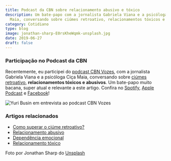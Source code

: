```yaml
---
title: Podcast da CBN sobre relacionamento abusivo e tóxico
description: Um bate-papo com a jornalista Gabriela Viana e a psicóloga Ciça
  Maia, conversando sobre ciúmes retroativo, relacionamentos tóxicos e abusivos.
category: Cotidiano
type: blog
image: jonathan-sharp-E0rsKheWqmk-unsplash.jpg
date: 2019-06-27
draft: false
---
```


### Participação no Podcast da CBN

Recentemente, eu participei do [podcast CBN Vozes](https://audioglobo.globo.com/cbn/podcast/feed/580/vozes-historias-e-reflexoes), com a jornalista Gabriela Viana e a psicóloga Ciça Maia, conversando sobre [ciúmes retroativo](https://yuribusin.com.br/como-superar-o-ciume-retroativo/), **relacionamentos tóxicos e abusivos**. Um bate-papo muito bacana, super atual e relevante a este artigo. Confira no [Spotify](https://open.spotify.com/episode/1CqOcXGA5fwU2Lt9Kmtxbe), [Apple Podcast](https://podcasts.apple.com/br/podcast/vozes-em-debate-relacionamentos-tóxicos/id1440768623?i=1000442805641) e [Facebook](https://www.facebook.com/watch/live/?v=325752734982330&ref=watch_permalink!)!

![Yuri Busin em entrevista ao podcast CBN Vozes](/blog/screen_shot_2021-01-19_at_14.58.18.jpg)

### Artigos relacionados

- [Como superar o ciúme retroativo?](/como-superar-o-ciume-retroativo/)
- [Relacionamento abusivo](/relacionamento-abusivo/)
- [Dependência emocional](/dependencia-emocional/)
- [Relacionamento tóxico](/relacionamento-toxico-entenda-se-voce-esta-em-um/)

Foto por Jonathan Sharp do [Unsplash](https://unsplash.com/search/photos/fight?utm_source=unsplash&utm_medium=referral&utm_content=creditCopyText)
